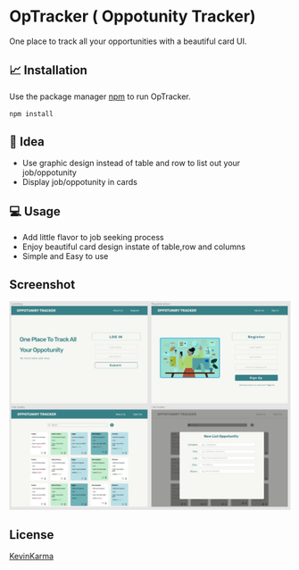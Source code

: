 # OpTracker ( Oppotunity Tracker)

One place to track all your opportunities with a beautiful card UI.

## :chart_with_upwards_trend: Installation

Use the package manager [npm](https://www.npmjs.com/) to run OpTracker.

```bash
npm install
```

## :dart: Idea
- Use graphic design instead of table and row to list out your job/oppotunity 
- Display job/oppotunity in cards

## :computer: Usage 

- Add little flavor to job seeking process
- Enjoy beautiful card design instate of table,row and columns
- Simple and Easy to use


## Screenshot

![](mockup.jpg)

## License
[KevinKarma](https://www.kevinkarma.com)